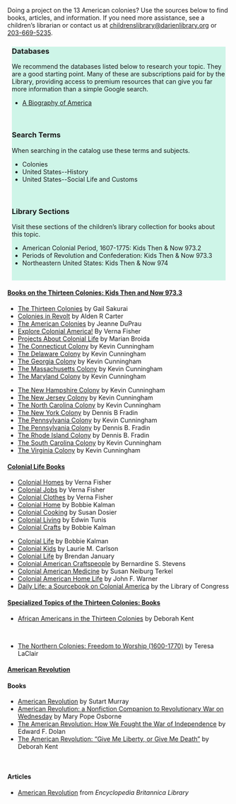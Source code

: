 
Doing a project on the 13 American colonies? Use the sources below to find books, articles, and information. If you need more assistance, see a children’s librarian or contact us at [childrenslibrary@darienlibrary.org](mailto:childrenslibrary@darienlibrary.org "Email the Children's Library") or [203-669-5235](tel:203-669-5235 "203-669-5235").

<div class="row" style="background-color:#cef5e8; margin:0 10px;">
<div class="col-md-4">

### Databases
 We recommend the databases listed below to research your topic. They are a good starting point. Many of these are subscriptions paid for by the Library, providing access to premium resources that can give you far more information than a simple Google search.

* [A Biography of America](https://dar.to/2DC4VUC "A Biography of America")
<br />

</div>
<div class="col-md-4">

### Search Terms
When searching in the catalog use these terms and subjects.

* Colonies
* United States--History
* United States--Social Life and Customs
<br />

</div>
<div class="col-md-4">

### Library Sections
Visit these sections of the children’s library collection for books about this topic.

* American Colonial Period, 1607-1775: Kids Then & Now 973.2
* Periods of Revolution and Confederation: Kids Then & Now 973.3
* Northeastern United States: Kids Then & Now 974
<br />

</div>
</div>

<div class="row">
<!-- Begin Tab v1 -->
<div class="col-md-12">
<div class="tab-v1">

<div class="tab-content">
<!-- Tab Content 1 -->
<div id="home" class="tab-pane fade in active">
<div id="accordion-v1" class="panel-group acc-v1">
<div class="panel panel-default">
<div class="panel-heading">
<h4 class="panel-title">
<a href="#collapse-One" data-parent="#accordion-v1" data-toggle="collapse" class="accordion-toggle">
Books on the Thirteen Colonies: Kids Then and Now 973.3
</a>
</h4>
</div>
<div class="panel-collapse collapse" id="collapse-One">
<div class="panel-body">

<div class="row">
<div class="col-md-6">

* [The Thirteen Colonies](https://dar.to/2DF6wc0 "The Thirteen Colonies") by Gail Sakurai 
* [Colonies in Revolt](https://dar.to/2rCeRb5 "Colonies in Revolt") by Alden R Carter
* [The American Colonies](https://dar.to/2BpQi0H "The American Colonies") by Jeanne DuPrau
* [Explore Colonial America!](https://dar.to/2E4MaG7 "Explore Colonial America!") By Verna Fisher
* [Projects About Colonial Life](https://dar.to/2E5PdOh "Projects About Colonial Life") by Marian Broida
* [The Connecticut Colony](https://dar.to/2F9yaKM "The Connecticut Colony") by Kevin Cunningham
* [The Delaware Colony](https://dar.to/2n7XOIc "The Delaware Colony") by Kevin Cunningham
* [The Georgia Colony](https://dar.to/2Bpk59T "The Georgia Colony") by Kevin Cunningham
* [The Massachusetts Colony](https://dar.to/2rEIRTs "The Massachusetts Colony") by Kevin Cunningham
* [The Maryland Colony](https://dar.to/2n9m4e1 "The Maryland Colony") by Kevin Cunningham

</div>
<div class="col-md-6">

* [The New Hampshire Colony](https://dar.to/2DCh8sv "The New Hampshire Colony") by Kevin Cunningham
* [The New Jersey Colony](https://dar.to/2Fb2pkz "The New Jersey Colony") by Kevin Cunningham
* [The North Carolina Colony](https://dar.to/2Gd7ydf "The North Carolina Colony") by Kevin Cunningham
* [The New York Colony](https://dar.to/2DAcnzz "The New York Colony") by Dennis B Fradin
* [The Pennsylvania Colony](https://dar.to/2rFVzSi "The Pennsylvania Colony") by Kevin Cunningham
* [The Pennsylvania Colony](https://dar.to/2E4wMto "The Pennsylvania") by Dennis B. Fradin
* [The Rhode Island Colony](https://dar.to/2n9fLae "The Rhode Island Colony") by Dennis B. Fradin
* [The South Carolina Colony](https://dar.to/2DycKGy "The South Carolina Colony") by Kevin Cunningham
* [The Virginia Colony](https://dar.to/2BpRxgn "The Virginia Colony") by Kevin Cunningham

</div>
</div>


</div>
</div>
</div>

<div class="panel panel-default">
<div class="panel-heading">
<h4 class="panel-title">
<a href="#collapse-Two" data-parent="#accordion-v1" data-toggle="collapse" class="accordion-toggle">
Colonial Life Books
</a>
</h4>
</div>
<div class="panel-collapse collapse" id="collapse-Two">
<div class="panel-body">

<div class="row">
<div class="col-md-6">

* [Colonial Homes](https://dar.to/2Br7NO7 "Colonial Homes") by Verna Fisher
* [Colonial Jobs](https://dar.to/2F7fVWo "Colonial Jobs") by Verna Fisher
* [Colonial Clothes](https://dar.to/2rFamfX "Colonial Clothes") by Verna Fisher
* [Colonial Home](https://dar.to/2Bq54Va "Colonial Home") by Bobbie Kalman
* [Colonial Cooking](https://dar.to/2Fc1mRs "Colonial Cooking") by Susan Dosier
* [Colonial Living](https://dar.to/2rDvFOL "Colonial Living") by Edwin Tunis
* [Colonial Crafts](https://dar.to/2E6S8Xg "Colonial Crafts") by Bobbie Kalman

</div>
<div class="col-md-6">

* [Colonial Life](https://dar.to/2E4BhEi "Colonial Life") by Bobbie Kalman
* [Colonial Kids](https://dar.to/2E5VWI1 "Colonial Kids") by Laurie M. Carlson
* [Colonial Life](https://dar.to/2DDBMIN "Colonial Life") by Brendan January
* [Colonial American Craftspeople](https://dar.to/2F6UHI3 "Colonial American Craftspeople") by Bernardine S. Stevens
* [Colonial American Medicine](https://dar.to/2DHreHq "Colonial American Medicine") by Susan Neiburg Terkel
* [Colonial American Home Life](https://dar.to/2DxEaN3 "Colonial American Home Life") by John F. Warner
* [Daily Life: a Sourcebook on Colonial America](https://dar.to/2DG0Q0I "Daily Life") by the Library of Congress

</div>

</div>
</div>
</div>

<div class="panel panel-default">
<div class="panel-heading">
<h4 class="panel-title">
<a href="#collapse-Three" data-parent="#accordion-v1" data-toggle="collapse" class="accordion-toggle">
Specialized Topics of the Thirteen Colonies: Books
</a>
</h4>
</div>
<div class="panel-collapse collapse" id="collapse-Three">
<div class="panel-body">

<div class="row">
<div class="col-md-6">

* [African Americans in the Thirteen Colonies](https://dar.to/2ng6eO5 "African Americans in the Thirteen Colonies") by Deborah Kent

<br />
</div>
<div class="col-md-6">

* [The Northern Colonies: Freedom to Worship (1600-1770)](https://dar.to/2GnllxU "The Northern Colonies") by Teresa LaClair

</div>

</div>
</div>
</div>

<div class="panel panel-default">
<div class="panel-heading">
<h4 class="panel-title">
<a href="#collapse-Four" data-parent="#accordion-v1" data-toggle="collapse" class="accordion-toggle">
American Revolution
</a>
</h4>
</div>
<div class="panel-collapse collapse" id="collapse-Four">
<div class="panel-body">

<div class="row">
<div class="col-md-6">

#### Books

* [American Revolution](https://dar.to/2DDPWpd "American Revolution") by Sutart Murray
* [American Revolution: a Nonfiction Companion to Revolutionary War on Wednesday](https://dar.to/2DGmwuv "American Revolution: a Nonfiction Companion to Revolutionary War on Wednesday") by Mary Pope Osborne
* [The American Revolution: How We Fought the War of Independence](https://dar.to/2EezDQO "The American Revolution: How We Fought the War of Independence") by Edward F. Dolan
* [The American Revolution: “Give Me Liberty, or Give Me Death”](https://dar.to/2rLfMpL "The American Revolution: Give Me Liberty, or Give Me Death") by Deborah Kent

<br />
</div>
<div class="col-md-6">

#### Articles
* [American Revolution](https://dar.to/2nfwjxz "American Revolution") from _Encyclopedia Britannica Library_

</div>
</div>
</div>
</div>
</div>
</div>


</div>
</div>

</div>
</div>
</div>
</div>
</div>